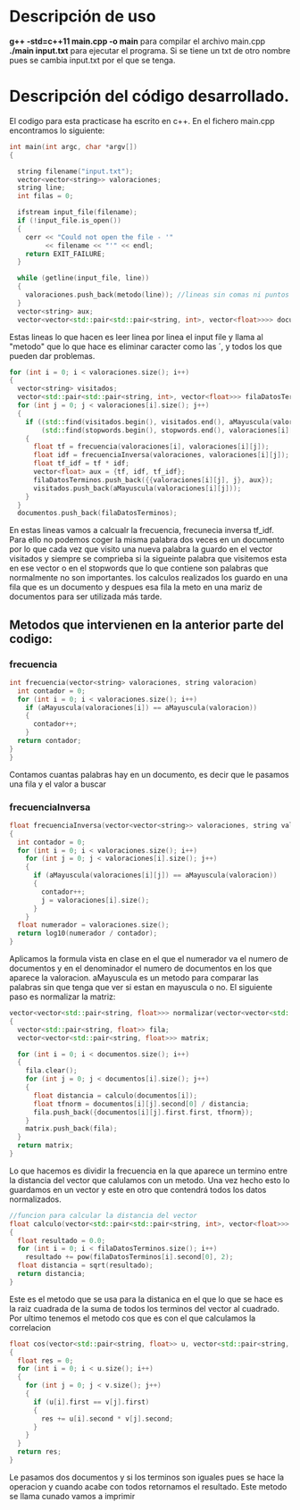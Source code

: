 # Descripción de uso 
**g++ -std=c++11 main.cpp -o main**
para compilar el archivo main.cpp
**./main input.txt**
para ejecutar el programa. Si se tiene un txt de otro nombre pues se cambia input.txt por el que se tenga.
# Descripción del código desarrollado.

El codigo para esta practicase ha escrito en c++. En el fichero main.cpp encontramos lo siguiente:
~~~ c++
int main(int argc, char *argv[])
{

  string filename("input.txt");
  vector<vector<string>> valoraciones;
  string line;
  int filas = 0;

  ifstream input_file(filename);
  if (!input_file.is_open())
  {
    cerr << "Could not open the file - '"
         << filename << "'" << endl;
    return EXIT_FAILURE;
  }

  while (getline(input_file, line))
  {
    valoraciones.push_back(metodo(line)); //lineas sin comas ni puntos
  }
  vector<string> aux;
  vector<vector<std::pair<std::pair<string, int>, vector<float>>>> documentos;
  ~~~
  Estas lineas lo que hacen es leer linea por linea el input file y llama al "metodo" que lo que hace es eliminar caracter como las ´, y todos los que pueden dar problemas.
  ~~~ c++
  for (int i = 0; i < valoraciones.size(); i++)
  {
    vector<string> visitados;
    vector<std::pair<std::pair<string, int>, vector<float>>> filaDatosTerminos;
    for (int j = 0; j < valoraciones[i].size(); j++)
    {
      if ((std::find(visitados.begin(), visitados.end(), aMayuscula(valoraciones[i][j])) == visitados.end()) &&
          (std::find(stopwords.begin(), stopwords.end(), valoraciones[i][j]) == stopwords.end()))
      {
        float tf = frecuencia(valoraciones[i], valoraciones[i][j]);
        float idf = frecuenciaInversa(valoraciones, valoraciones[i][j]);
        float tf_idf = tf * idf;
        vector<float> aux = {tf, idf, tf_idf};
        filaDatosTerminos.push_back({{valoraciones[i][j], j}, aux});
        visitados.push_back(aMayuscula(valoraciones[i][j]));
      }
    }
    documentos.push_back(filaDatosTerminos);
  ~~~
En estas lineas vamos a calcualr la frecuencia, frecunecia inversa tf_idf. Para ello no podemos coger la misma palabra dos veces en un documento por lo que cada vez que visito una nueva palabra la guardo en el vector visitados y siempre se comprieba si la sigueinte palabra que visitemos esta en ese vector o en el stopwords que lo que contiene son palabras que normalmente no son importantes.
los calculos realizados los guardo en una fila que es un documento y despues esa fila la meto en una mariz de documentos para ser utilizada más tarde.
## Metodos que intervienen en la anterior parte del codigo:
### frecuencia
~~~c++
int frecuencia(vector<string> valoraciones, string valoracion)
  int contador = 0;
  for (int i = 0; i < valoraciones.size(); i++)
    if (aMayuscula(valoraciones[i]) == aMayuscula(valoracion))
    {
      contador++;
    }
  return contador;
}
}
~~~
Contamos cuantas palabras hay en un documento, es decir que le pasamos una fila y el valor a buscar
### frecuenciaInversa
~~~c++
float frecuenciaInversa(vector<vector<string>> valoraciones, string valoracion)
{
  int contador = 0;
  for (int i = 0; i < valoraciones.size(); i++)
    for (int j = 0; j < valoraciones[i].size(); j++)
    {
      if (aMayuscula(valoraciones[i][j]) == aMayuscula(valoracion))
      {
        contador++;
        j = valoraciones[i].size();
      }
    }
  float numerador = valoraciones.size();
  return log10(numerador / contador);
}
~~~
Aplicamos la formula vista en clase en el que el numerador va el numero de documentos y en el denominador el numero de documentos en los que aparece la valoracion. aMayuscula es un metodo para comparar las palabras sin que tenga que ver si estan en mayuscula o no.
El siguiente paso es normalizar la matriz:
~~~c++
vector<vector<std::pair<string, float>>> normalizar(vector<vector<std::pair<std::pair<string, int>, vector<float>>>> documentos)
{
  vector<std::pair<string, float>> fila;
  vector<vector<std::pair<string, float>>> matrix;

  for (int i = 0; i < documentos.size(); i++)
  {
    fila.clear();
    for (int j = 0; j < documentos[i].size(); j++)
    {
      float distancia = calculo(documentos[i]);
      float tfnorm = documentos[i][j].second[0] / distancia;
      fila.push_back({documentos[i][j].first.first, tfnorm});
    }
    matrix.push_back(fila);
  }
  return matrix;
}
~~~
Lo que hacemos es dividir la frecuencia en la que aparece un termino entre la distancia del vector que calulamos con un metodo. Una vez hecho esto lo guardamos en un vector y este en otro que contendrá todos los datos normalizados.
~~~ c++
//funcion para calcular la distancia del vector
float calculo(vector<std::pair<std::pair<string, int>, vector<float>>> filaDatosTerminos)
{
  float resultado = 0.0;
  for (int i = 0; i < filaDatosTerminos.size(); i++)
    resultado += pow(filaDatosTerminos[i].second[0], 2);
  float distancia = sqrt(resultado);
  return distancia;
}
~~~
Este es el metodo que se usa para la distanica en el que lo que se hace es la raiz cuadrada de la suma de todos los terminos del vector al cuadrado.
Por ultimo tenemos el metodo cos que es con el que calculamos la correlacion
~~~c++
float cos(vector<std::pair<string, float>> u, vector<std::pair<string, float>> v)
{
  float res = 0;
  for (int i = 0; i < u.size(); i++)
  {
    for (int j = 0; j < v.size(); j++)
    {
      if (u[i].first == v[j].first)
      {
        res += u[i].second * v[j].second;
      }
    }
  }
  return res;
}
~~~
Le pasamos dos documentos y si los terminos son iguales pues se hace la operacion y cuando acabe con todos retornamos el resultado.
Este metodo se llama cunado vamos a imprimir
